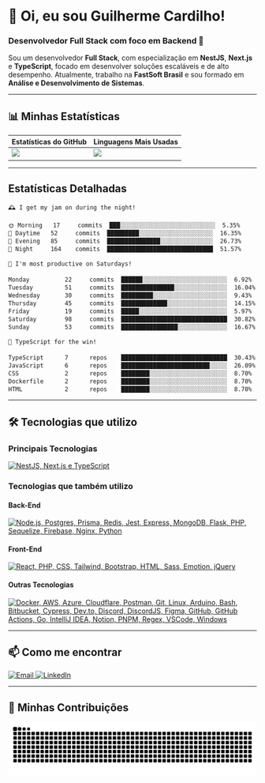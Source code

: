 # 👋 Oi, eu sou Guilherme Cardilho!

### Desenvolvedor Full Stack com foco em Backend 🚀

Sou um desenvolvedor **Full Stack**, com especialização em **NestJS**, **Next.js** e **TypeScript**, focado em desenvolver soluções escaláveis e de alto desempenho. Atualmente, trabalho na **FastSoft Brasil** e sou formado em **Análise e Desenvolvimento de Sistemas**.

---

## 📊 Minhas Estatísticas

| Estatísticas do GitHub | Linguagens Mais Usadas |
|------------------------|------------------------|
| <img src="https://github-readme-stats-azure-kappa.vercel.app/api?username=guicardilho&locale=pt-BR&hide_rank=true&rank_icon=github&show_icons=true&include_all_commits=true&hide=stars,issues,contribs&show=prs_merged&api_domain=https://github-readme-stats-azure-kappa.vercel.app&theme=dark" width="650"/> | <img src="https://github-readme-stats.vercel.app/api/top-langs/?username=guicardilho&layout=compact&theme=dark&include_all_commits=true&locale=pt-BR" width="340"/> |


---

## Estatísticas Detalhadas

<!-- README-STATS:START -->

```
🕰️ I get my jam on during the night!

🌞 Morning  	17     commits	███░░░░░░░░░░░░░░░░░░░░░░░░░░░	5.35%
🌆 Daytime  	52     commits	█████████░░░░░░░░░░░░░░░░░░░░░	16.35%
🌃 Evening  	85     commits	███████████████░░░░░░░░░░░░░░░	26.73%
🌙 Night    	164    commits	██████████████████████████████	51.57%
```

```
📅 I'm most productive on Saturdays!

Monday      	22     commits	██████░░░░░░░░░░░░░░░░░░░░░░░░	6.92%
Tuesday     	51     commits	███████████████░░░░░░░░░░░░░░░	16.04%
Wednesday   	30     commits	█████████░░░░░░░░░░░░░░░░░░░░░	9.43%
Thursday    	45     commits	█████████████░░░░░░░░░░░░░░░░░	14.15%
Friday      	19     commits	█████░░░░░░░░░░░░░░░░░░░░░░░░░	5.97%
Saturday    	98     commits	██████████████████████████████	30.82%
Sunday      	53     commits	████████████████░░░░░░░░░░░░░░	16.67%
```

```
🧪 TypeScript for the win!

TypeScript  	7      repos	██████████████████████████████	30.43%
JavaScript  	6      repos	█████████████████████████░░░░░	26.09%
CSS         	2      repos	████████░░░░░░░░░░░░░░░░░░░░░░	8.70%
Dockerfile  	2      repos	████████░░░░░░░░░░░░░░░░░░░░░░	8.70%
HTML        	2      repos	████████░░░░░░░░░░░░░░░░░░░░░░	8.70%
```

<!-- README-STATS:END -->

---

## 🛠️ Tecnologias que utilizo

### **Principais Tecnologias**
[![NestJS, Next.js e TypeScript](https://skillicons.dev/icons?i=nestjs,nextjs,typescript&theme=dark)](https://skillicons.dev)

### **Tecnologias que também utilizo**

#### **Back-End**
[![Node.js, Postgres, Prisma, Redis, Jest, Express, MongoDB, Flask, PHP, Sequelize, Firebase, Nginx, Python](https://skillicons.dev/icons?i=nodejs,postgres,prisma,redis,jest,express,mongodb,flask,php,sequelize,firebase,nginx,py&theme=dark)](https://skillicons.dev)

#### **Front-End**
[![React, PHP, CSS, Tailwind, Bootstrap, HTML, Sass, Emotion, jQuery](https://skillicons.dev/icons?i=react,php,css,tailwind,bootstrap,html,sass,emotion,jquery&theme=dark)](https://skillicons.dev)

#### **Outras Tecnologias**
[![Docker, AWS, Azure, Cloudflare, Postman, Git, Linux, Arduino, Bash, Bitbucket, Cypress, Dev.to, Discord, DiscordJS, Figma, GitHub, GitHub Actions, Go, IntelliJ IDEA, Notion, PNPM, Regex, VSCode, Windows](https://skillicons.dev/icons?i=docker,aws,azure,cloudflare,postman,git,linux,arduino,bash,bitbucket,cypress,devto,discord,discordjs,figma,github,githubactions,go,idea,notion,pnpm,regex,vscode,windows&theme=dark)](https://skillicons.dev)

---

## 📫 Como me encontrar

<p align="start">
  <a href="mailto:gui_cardilho@hotmail.com">
    <img src="https://img.shields.io/badge/-Email-%23333?style=for-the-badge&logo=gmail&logoColor=white" alt="Email">
  </a>
  <a href="https://www.linkedin.com/in/guilherme-cardilho" target="_blank">
    <img src="https://img.shields.io/badge/-LinkedIn-%230077B5?style=for-the-badge&logo=linkedin&logoColor=white" alt="LinkedIn">
  </a>
</p>

---

## 🐍 Minhas Contribuições

<picture>
  <source media="(prefers-color-scheme: dark)" srcset="https://raw.githubusercontent.com/GuiCardilho/GuiCardilho/output/github-snake-dark.svg" />
  <source media="(prefers-color-scheme: light)" srcset="https://raw.githubusercontent.com/GuiCardilho/GuiCardilho/output/github-snake.svg" />
  <img alt="github-snake" src="https://raw.githubusercontent.com/GuiCardilho/GuiCardilho/output/github-snake.svg" />
</picture>
